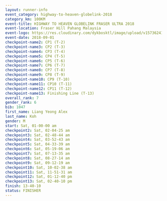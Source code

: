```yaml
---
layout: runner-info 
event_category: highway-to-heaven-globelink-2018 
category_km: 100KM 
event-title: HIGHWAY TO HEAVEN GLOBELINK FRASER ULTRA 2018 
event-location: Fraser Hill Pahang Malaysia 
event-logo: https://res.cloudinary.com/dykbosktl/image/upload/v1573624145/Logo/download_nnzjlh.png 
event-date: 2018-09-01 
checkpoint-name2: CP1 (T-2) 
checkpoint-name3: CP2 (T-3) 
checkpoint-name4: CP3 (T-4) 
checkpoint-name5: CP4 (T-5) 
checkpoint-name6: CP5 (T-6) 
checkpoint-name7: CP6 (T-7) 
checkpoint-name8: CP7 (T-8) 
checkpoint-name9: CP8 (T-9) 
checkpoint-name10: CP9 (T-10) 
checkpoint-name11: CP10 (T-11) 
checkpoint-name12: CP11 (T-12) 
checkpoint-name13: Finishing Line (T-13) 
overall_rank: 7
gender_rank: 6
bib: 1047
first_name: Liang Yeong Alex
last_name: Koh
gender: M
start: Sat, 01-00-00 am
checkpoint2: Sat, 02-04-25 am
checkpoint3: Sat, 02-48-44 am
checkpoint4: Sat, 03-52-43 am
checkpoint5: Sat, 04-33-39 am
checkpoint6: Sat, 05-19-06 am
checkpoint7: Sat, 07-13-35 am
checkpoint8: Sat, 08-27-14 am
checkpoint9: Sat, 09-12-19 am
checkpoint10: Sat, 10-02-38 am
checkpoint11: Sat, 11-51-31 am
checkpoint12: Sat, 01-12-40 pm
checkpoint13: Sat, 02-40-10 pm
finish: 13-40-10
status: FINISHER
---
```

